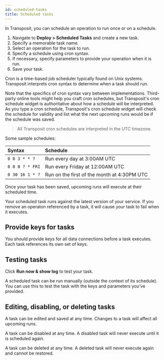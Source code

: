 ```yaml
---
id: scheduled-tasks
title: Scheduled tasks
---
```


In Transposit, you can schedule an operation to run once or on a schedule.

1. Navigate to **Deploy &gt; Scheduled Tasks** and create a new task.
2. Specify a memorable task name.
3. Select an operation for the task to run.
4. Specify a schedule using cron syntax.
5. If necessary, specify parameters to provide your operation when it is run.
6. Save your task.

Cron is a time-based job scheduler typically found on Unix systems. Transposit interprets cron syntax to determine when a task should run.

Note that the specifics of cron syntax vary between implementations. Third-party online tools might help you craft cron schedules, but Transposit's cron schedule widget is authoritative about how a schedule will be interpreted. As you type a cron schedule, Transposit's cron schedule widget will check the schedule for validity and list what the next upcoming runs would be if the schedule was saved.

> All Transposit cron schedules are interpreted in the UTC timezone.

Some sample schedules:

| Syntax | Schedule |
| :--- | :--- |
| `0 0 3 * * ?` | Run every day at 3:00AM UTC |
| `0 0 0 ? * FRI` | Run every Friday at 12:00AM UTC |
| `0 30 16 1 * ?` | Run on the first of the month at 4:30PM UTC |

Once your task has been saved, upcoming runs will execute at their scheduled time.

Your scheduled task runs against the latest version of your service. If you remove an operaton referenced by a task, it will cause your task to fail when it executes.

## Provide keys for tasks

You should provide keys for all data connections before a task executes. Each task references its own set of keys.

## Testing tasks

Click **Run now & show log** to test your task.

A scheduled task can be run manually \(outside the context of its schedule\). You can use this to test the task with the keys and parameters you've provided.

## Editing, disabling, or deleting tasks

A task can be edited and saved at any time. Changes to a task will affect all upcoming runs.

A task can be disabled at any time. A disabled task will never execute until it is scheduled again.

A task can be deleted at any time. A deleted task will never execute again and cannot be restored.

